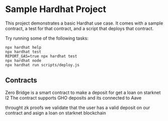 # Sample Hardhat Project

This project demonstrates a basic Hardhat use case. It comes with a sample contract, a test for that contract, and a script that deploys that contract.

Try running some of the following tasks:

```shell
npx hardhat help
npx hardhat test
REPORT_GAS=true npx hardhat test
npx hardhat node
npx hardhat run scripts/deploy.js
```
## Contracts

Zero Bridge is a smart contract to make a deposit for get a loan on starknet l2
The contract supports GHO deposits and its connected to Aave

throught zk proofs we validate that the user has a valid deposit on our contract
and asign a loan on starknet blockchain
